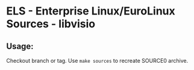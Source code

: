 # ELS - Enterprise Linux/EuroLinux Sources - libvisio
 
## Usage:
  Checkout branch or tag. Use `make sources` to recreate  SOURCE0 archive.
